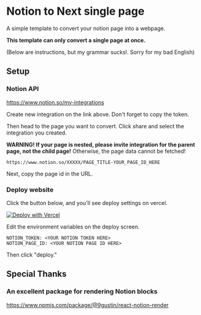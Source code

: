 # Notion to Next single page

A simple template to convert your notion page into a webpage.

**This template can only convert a single page at once.**

(Below are instructions, but my grammar sucks!. Sorry for my bad English)

## Setup

### Notion API

<https://www.notion.so/my-integrations>

Create new integration on the link above. Don't forget to copy the token.

Then head to the page you want to convert. Click share and select the integration you created.

**WARNING! If your page is nested, please invite integration for the parent page, not the child page!** Otherwise, the page data cannot be fetched!

```
https://www.notion.so/XXXXX/PAGE_TITLE-YOUR_PAGE_ID_HERE
```

Next, copy the page id in the URL.

### Deploy website

Click the button below, and you'll see deploy settings on vercel.

[![Deploy with Vercel](https://vercel.com/button)](https://vercel.com/new/git/external?repository-url=https%3A%2F%2Fgithub.com%2Fsasigume%2Fnotion-to-next-single-page)

Edit the environment variables on the deploy screen.

```
NOTION_TOKEN: <YOUR NOTION TOKEN HERE>
NOTION_PAGE_ID: <YOUR NOTION PAGE ID HERE>
```

Then click "deploy."

## Special Thanks

### An excellent package for rendering Notion blocks

https://www.npmjs.com/package/@9gustin/react-notion-render
